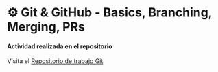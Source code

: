 # ⚙️ Git & GitHub - Basics, Branching, Merging, PRs

#### Actividad realizada en el repositorio
Visita el [Repositorio de trabajo Git](https://github.com/GonzalezJulio/git-proyect-90diasdevops.git)